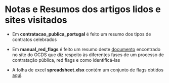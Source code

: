 # Notas e Resumos dos artigos lidos e sites visitados

- Em **contratacao_publica_portugal** é feito um resumo dos tipos de contratos celebrados

- Em **manual_red_flags** é feito um resumo deste [documento](https://www.open-contracting.org/resources/red-flags-integrity-giving-green-light-open-data-solutions/) encontrado no site do OCDS que diz respeito às diferentes fases de um processo de contratação pública, red flags e como identificá-las

- A folha de excel **spreadsheet.xlsx** contém um conjunto de flags obtidos [aqui](https://www.open-contracting.org/resources/data-collection-spreadsheet/).
